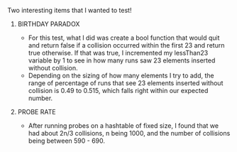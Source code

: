 Two interesting items that I wanted to test!

1. BIRTHDAY PARADOX
    - For this test, what I did was create a bool function that would quit and return false if a collision occurred within the first 23 and return true otherwise. If that was true, I incremented my lessThan23 variable by 1 to see in how many runs saw 23 elements inserted without collision. 
    - Depending on the sizing of how many elements I try to add, the range of percentage of runs that see 23 elements inserted without collision is 0.49 to 0.515, which falls right within our expected number.

2. PROBE RATE
    - After running probes on a hashtable of fixed size, I found that we had about 2n/3 collisions, n being 1000, and the number of collisions being between 590 - 690.
